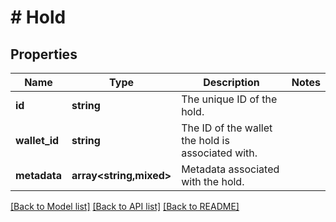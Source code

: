 # # Hold

## Properties

Name | Type | Description | Notes
------------ | ------------- | ------------- | -------------
**id** | **string** | The unique ID of the hold. |
**wallet_id** | **string** | The ID of the wallet the hold is associated with. |
**metadata** | **array<string,mixed>** | Metadata associated with the hold. |

[[Back to Model list]](../../README.md#models) [[Back to API list]](../../README.md#endpoints) [[Back to README]](../../README.md)
